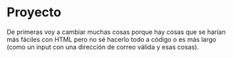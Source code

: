 # Proyecto

De primeras voy a cambiar muchas cosas porque hay cosas que se harían más fáciles con HTML pero no sé hacerlo todo a código o es más largo (como un input con una dirección de correo válida y esas cosas).
